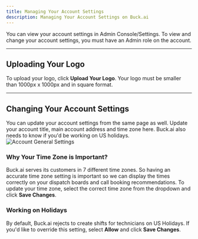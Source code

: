 ```yaml
---
title: Managing Your Account Settings
description: Managing Your Account Settings on Buck.ai
---
```


You can view your account settings in Admin Console/Settings. To view and change your account settings, you must have an Admin role on the account.

---

## Uploading Your Logo

To upload your logo, click __Upload Your Logo__. Your logo must be smaller than 1000px x 1000px and in square format. 

---

## Changing Your Account Settings

You can update your account settings from the same page as well. Update your account title, main account address and time zone here. Buck.ai also needs to know if you'd be working on US holidays.![Account General Settings](account_general_settings.png)

### Why Your Time Zone is Important?

Buck.ai serves its customers in 7 different time zones. So having an accurate time zone setting is important so we can display the times correctly on your dispatch boards and call booking recommendations. To update your time zone, select the correct time zone from the dropdown and click __Save Changes__.

### Working on Holidays

By default, Buck.ai rejects to create shifts for technicians on US Holidays. If you'd like to override this setting, select __Allow__ and click __Save Changes__.

